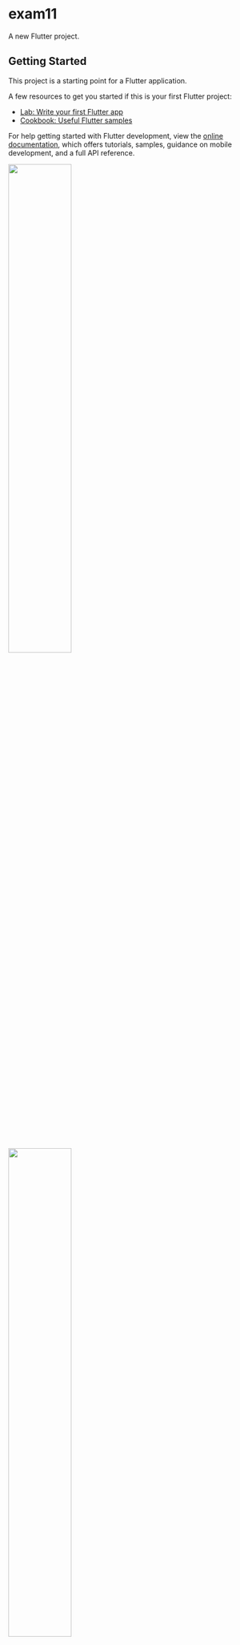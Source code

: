 # exam11

A new Flutter project.

## Getting Started

This project is a starting point for a Flutter application.

A few resources to get you started if this is your first Flutter project:

- [Lab: Write your first Flutter app](https://docs.flutter.dev/get-started/codelab)
- [Cookbook: Useful Flutter samples](https://docs.flutter.dev/cookbook)

For help getting started with Flutter development, view the
[online documentation](https://docs.flutter.dev/), which offers tutorials,
samples, guidance on mobile development, and a full API reference.


<p>
<img src = "https://user-images.githubusercontent.com/120082183/232502262-bced9ad5-7ef7-41dc-ba98-7e95d258ad15.png
" height="50%"width="50%">
</p>

<p>
<img src = "https://user-images.githubusercontent.com/120082183/232502334-c60f6826-a457-40d8-90f2-34f843e27cac.png
" height="50%"width="50%">
</p>

<p>
<img src = "!https://user-images.githubusercontent.com/120082183/232502290-72bfcec0-1862-4cbd-ae73-151029396dcc.png
 height="50%"width="50%">"
</p>
